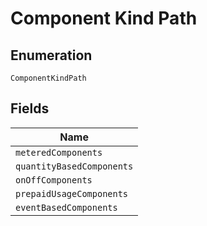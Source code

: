 
# Component Kind Path

## Enumeration

`ComponentKindPath`

## Fields

| Name |
|  --- |
| `meteredComponents` |
| `quantityBasedComponents` |
| `onOffComponents` |
| `prepaidUsageComponents` |
| `eventBasedComponents` |

